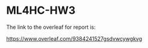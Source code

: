 # ML4HC-HW3
The link to the overleaf for report is:

https://www.overleaf.com/9384241527gsdvwcywgkvg
